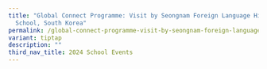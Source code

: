 ```yaml
---
title: "Global Connect Programme: Visit by Seongnam Foreign Language High
  School, South Korea"
permalink: /global-connect-programme-visit-by-seongnam-foreign-language-high-school-south-korea/
variant: tiptap
description: ""
third_nav_title: 2024 School Events
---
```

